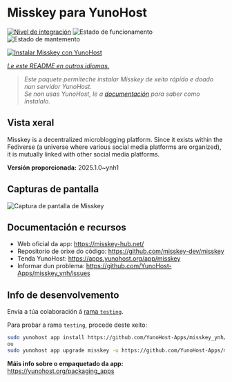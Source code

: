 <!--
NOTA: Este README foi creado automáticamente por <https://github.com/YunoHost/apps/tree/master/tools/readme_generator>
NON debe editarse manualmente.
-->

# Misskey para YunoHost

[![Nivel de integración](https://apps.yunohost.org/badge/integration/misskey)](https://ci-apps.yunohost.org/ci/apps/misskey/)
![Estado de funcionamento](https://apps.yunohost.org/badge/state/misskey)
![Estado de mantemento](https://apps.yunohost.org/badge/maintained/misskey)

[![Instalar Misskey con YunoHost](https://install-app.yunohost.org/install-with-yunohost.svg)](https://install-app.yunohost.org/?app=misskey)

*[Le este README en outros idiomas.](./ALL_README.md)*

> *Este paquete permíteche instalar Misskey de xeito rápido e doado nun servidor YunoHost.*  
> *Se non usas YunoHost, le a [documentación](https://yunohost.org/install) para saber como instalalo.*

## Vista xeral

Misskey is a decentralized microblogging platform. Since it exists within the Fediverse (a universe where various social media platforms are organized), it is mutually linked with other social media platforms.


**Versión proporcionada:** 2025.1.0~ynh1

## Capturas de pantalla

![Captura de pantalla de Misskey](./doc/screenshots/screenshot-desktop.png)

## Documentación e recursos

- Web oficial da app: <https://misskey-hub.net/>
- Repositorio de orixe do código: <https://github.com/misskey-dev/misskey>
- Tenda YunoHost: <https://apps.yunohost.org/app/misskey>
- Informar dun problema: <https://github.com/YunoHost-Apps/misskey_ynh/issues>

## Info de desenvolvemento

Envía a túa colaboración á [rama `testing`](https://github.com/YunoHost-Apps/misskey_ynh/tree/testing).

Para probar a rama `testing`, procede deste xeito:

```bash
sudo yunohost app install https://github.com/YunoHost-Apps/misskey_ynh/tree/testing --debug
ou
sudo yunohost app upgrade misskey -u https://github.com/YunoHost-Apps/misskey_ynh/tree/testing --debug
```

**Máis info sobre o empaquetado da app:** <https://yunohost.org/packaging_apps>
